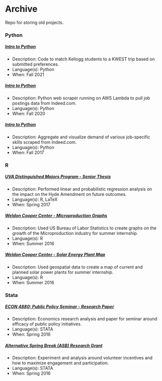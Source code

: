 # Archive
Repo for storing old projects.

### Python

##### [Intro to Python](./python/kwest)
- Description: Code to match Kellogg students to a KWEST trip based on submitted preferences.
- Language(s): Python
- When: Fall 2021

##### [Intro to Python](./python/job_search)
- Description: Python web scraper running on AWS Lambda to pull job postings data from Indeed.com.
- Language(s): Python
- When: Fall 2020

##### [Intro to Python](./python/intro)
- Description: Aggregate and visualize demand of various job-specific skills scraped from Indeed.com.
- Language(s): Python
- When: Fall 2017

### R

##### [UVA Distinguished Majors Program - Senior Thesis](./r/uva_dmp)
- Description: Performed linear and probabilistic regression analysis on the impact on the Hyde Amendment on future outcomes.
- Language(s): R, LaTeX
- When: Spring 2017

##### [Weldon Cooper Center - Microproduction Graphs](./r/wcc_microprod)
- Description: Used US Bureau of Labor Statistics to create graphs on the growth of the Microproduction industry for summer internship.
- Language(s): R
- When: Summer 2016

##### [Weldon Cooper Center - Solar Energy Plant Map](./r/wcc_solar)
- Description: Used geospatial data to create a map of current and planned solar power plants for summer internship.
- Language(s): R
- When: Summer 2016

### Stata

##### [ECON 4880: Public Policy Seminar - Research Paper](./stata/uva_econ488)
- Description: Economics research analysis and paper for seminar around efficacy of public policy initiatives.
- Language(s): STATA
- When: Spring 2016

##### [Alternative Spring Break (ASB) Research Grant](./stata/uva_asb)
- Description: Experiment and analysis around volunteer incentives and how to maximize engagement and participation.
- Language(s): STATA
- When: Spring 2016